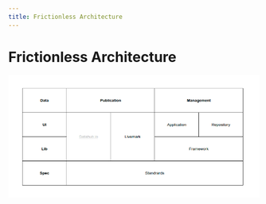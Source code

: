 ```yaml
---
title: Frictionless Architecture
---
```


# Frictionless Architecture

![Design](/img/structure.png)
